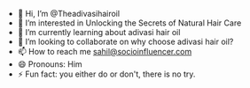 - 👋 Hi, I’m @Theadivasihairoil
- 👀 I’m interested in Unlocking the Secrets of Natural Hair Care
- 🌱 I’m currently learning about adivasi hair oil
- 💞️ I’m looking to collaborate on why choose adivasi hair oil?
- 📫 How to reach me sahil@socioinfluencer.com
- 😄 Pronouns: Him
- ⚡ Fun fact: you either do or don't, there is no try.

<!---
Theadivasihairoil/Theadivasihairoil is a ✨ special ✨ repository because its `README.md` (this file) appears on your GitHub profile.
You can click the Preview link to take a look at your changes.
--->

